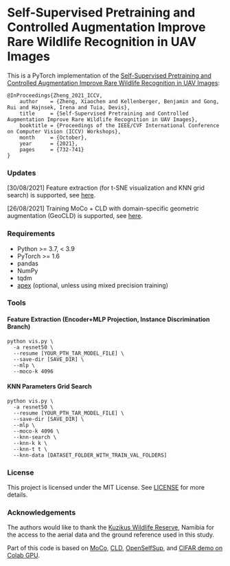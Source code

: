 # Self-Supervised Pretraining and Controlled Augmentation Improve Rare Wildlife Recognition in UAV Images

This is a PyTorch implementation of the [Self-Supervised Pretraining and Controlled Augmentation Improve Rare Wildlife Recognition in UAV Images](https://arxiv.org/abs/2108.07582):
```
@InProceedings{Zheng_2021_ICCV,
    author    = {Zheng, Xiaochen and Kellenberger, Benjamin and Gong, Rui and Hajnsek, Irena and Tuia, Devis},
    title     = {Self-Supervised Pretraining and Controlled Augmentation Improve Rare Wildlife Recognition in UAV Images},
    booktitle = {Proceedings of the IEEE/CVF International Conference on Computer Vision (ICCV) Workshops},
    month     = {October},
    year      = {2021},
    pages     = {732-741}
}
```

### Updates
[30/08/2021] Feature extraction (for t-SNE visualization and KNN grid search) is supported, see [here](cld/vis.py).

[26/08/2021] Training MoCo + CLD with domain-specific geometric augmentation (GeoCLD) is supported, see [here](cld/pretrain_cld_geo_color_shared_head.sh).

### Requirements
* Python >= 3.7, < 3.9
* PyTorch >= 1.6
* pandas
* NumPy
* tqdm
* [apex](https://github.com/NVIDIA/apex) (optional, unless using mixed precision training)

### Tools
#### Feature Extraction (Encoder+MLP Projection, Instance Discrimination Branch)
```shell
python vis.py \
  -a resnet50 \
  --resume [YOUR_PTH_TAR_MODEL_FILE] \
  --save-dir [SAVE_DIR] \
  --mlp \
  --moco-k 4096 
```
#### KNN Parameters Grid Search
```shell
python vis.py \
  -a resnet50 \
  --resume [YOUR_PTH_TAR_MODEL_FILE] \
  --save-dir [SAVE_DIR] \
  --mlp \
  --moco-k 4096 \
  --knn-search \
  --knn-k k \
  --knn-t t \
  --knn-data [DATASET_FOLDER_WITH_TRAIN_VAL_FOLDERS]
```


### License
This project is licensed under the MIT License. See [LICENSE](LICENSE) for more details. 

### Acknowledgements
The authors would like to thank the [Kuzikus Wildlife Reserve](https://www.kuzikus-namibia.de), Namibia for the access to the aerial data and the ground reference used in this study.

Part of this code is based on [MoCo](https://github.com/facebookresearch/moco), [CLD](https://github.com/frank-xwang/CLD-UnsupervisedLearning), [OpenSelfSup](https://github.com/open-mmlab/OpenSelfSup), and [CIFAR demo on Colab GPU](https://colab.research.google.com/github/facebookresearch/moco/blob/colab-notebook/colab/moco_cifar10_demo.ipynb).

